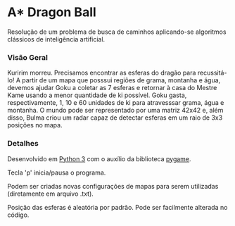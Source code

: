 # A* Dragon Ball
Resolução de um problema de busca de caminhos aplicando-se algoritmos clássicos de inteligência artificial.

### Visão Geral

Kuririm morreu. Precisamos encontrar as esferas do dragão para recussitá-lo! A partir de um mapa que posssui regiões de grama, montanha e água, devemos ajudar Goku a coletar as 7 esferas e retornar à casa do Mestre Kame usando a menor quantidade de ki possível. Goku gasta, respectivamente, 1, 10 e 60 unidades de ki para atravesssar grama, água e montanha. 
O mundo pode ser representado por uma matriz 42x42 e, além disso, Bulma criou um radar capaz de detectar esferas em um raio de 3x3 posições no mapa.

### Detalhes 

Desenvolvido em [Python 3](https://www.python.org/) com o auxílio da biblioteca [pygame](https://www.pygame.org). 

Tecla 'p' inicia/pausa o programa. 

Podem ser criadas novas configurações de mapas para serem utilizadas (diretamente em arquivo .txt). 

Posição das esferas é aleatória por padrão. Pode ser facilmente alterada no código.

